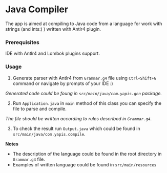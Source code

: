 # Java Compiler

The app is aimed at compiling to Java code from a language for work with strings (and ints:) ) written with Antlr4 plugin.

### Prerequisites

IDE with Antlr4 and Lombok plugins support.

### Usage

1. Generate parser with Antlr4 from `Grammar.g4` file using `Ctrl+Shift+G` command or navigate by prompts of your IDE :)

_Generated code could be foung in `src/main/java/com.yapis.gen` package._

2. Run `Application.java` in `main` method of this class you can specify the file to parse and compile.

_The file should be written according to rules described in `Grammar.g4`._

3. To check the result run `Output.java` which could be found in `src/main/java/com.yapis.compile`.

**Notes** 
* The description of the language could be found in the root directory in `Grammar.g4` file. 
* Examples of written language could be found in `src/main/resources`